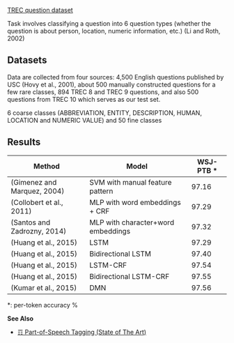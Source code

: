 [TREC question dataset](http://cogcomp.org/Data/QA/QC/)

Task involves classifying a question into 6 question types (whether the question is about person, location, numeric information, etc.) (Li and Roth, 2002)

## Datasets

Data are collected from four sources: 4,500 English questions published by USC (Hovy et al., 2001),
about 500 manually constructed questions for a few rare classes, 894 TREC 8 and TREC 9 questions,
and also 500 questions from TREC 10 which serves as our test set.

6 coarse classes (ABBREVIATION, ENTITY, DESCRIPTION, HUMAN, LOCATION and NUMERIC VALUE) and 50 fine classes

## Results

| Method                        | Model                              | WSJ-PTB * |
|-------------------------------|------------------------------------|--------------------------------|
| (Gimenez and Marquez, 2004)   | SVM with manual feature pattern    | 97.16                          |
| (Collobert et al., 2011)      | MLP with word embeddings + CRF     | 97.29                          |
| (Santos and Zadrozny, 2014)   | MLP with character+word embeddings | 97.32                          |
| (Huang et al., 2015)          | LSTM                               | 97.29                          |
| (Huang et al., 2015)          | Bidirectional LSTM                 | 97.40                          |
| (Huang et al., 2015)          | LSTM-CRF                           | 97.54                          |
| (Huang et al., 2015)          | Bidirectional LSTM-CRF             | 97.55                          |
| (Kumar et al., 2015)          | DMN                                | 97.56                          |

*: per-token accuracy %

**See Also**

* [☶ Part-of-Speech Tagging (State of The Art)](https://github.com/magizbox/underthesea/wiki/English-NLP-SOTA#part-of-speech-tagging)
